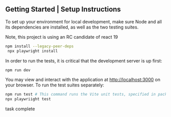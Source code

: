 ## Getting Started | Setup Instructions

To set up your environment for local development, make sure Node and all its
dependencies are installed, as well as the two testing suites.

Note, this project is using an RC candidate of react 19

```bash
npm install --legacy-peer-deps
 npx playwright install
```

In order to run the tests, it is critical that the development server is up
first:

```bash
npm run dev
```

You may view and interact with the application at
[http://localhost:3000](http://localhost:3000) on your browser. To run the test
suites separately:

```bash
npm run test # This command runs the Vite unit tests, specified in package.json.
npx playwriight test
```
task complete

